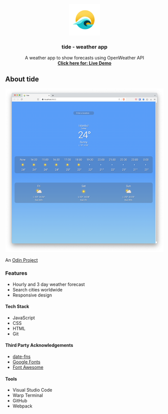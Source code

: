 <div id="top"></div>

<!-- tide logo -->
<br />
<div align="center">
  <a href="#">
    <img src="https://github.com/Aste/tide/blob/main/src/assets/img/logo.png" alt="tide Logo" width="100" height="100">
  </a>

<h3 align="center">tide - weather app</h3>

  <p align="center">
    A weather app to show forecasts using OpenWeather API
    <br />
    <a href="liveLinkToTideApplication"><strong>Click here for: Live Demo</strong></a>
  </p>
</div>

## About tide

![screenshot](https://github.com/Aste/tide/blob/main/screenshots/Desktop%20Instanbul.png)

An [Odin Project](https://www.theodinproject.com/lessons/node-path-javascript-weather-app)

### Features

- Hourly and 3 day weather forecast
- Search cities worldwide
- Responsive design

#### Tech Stack

- JavaScript
- CSS
- HTML
- Git

#### Third Party Acknowledgements

- [date-fns](https://date-fns.org/)
- [Google Fonts](https://fonts.google.com/)
- [Font Awesome](https://fontawesome.com/)

#### Tools

- Visual Studio Code
- Warp Terminal
- GitHub
- Webpack
